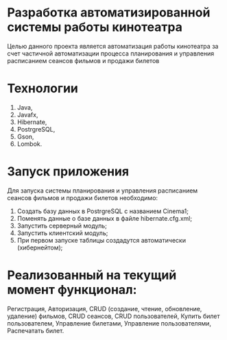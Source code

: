 # Разработка автоматизированной системы работы кинотеатра
 Целью данного проекта является автоматизация работы кинотеатра за счет частичной автоматизации процесса планирования и управления расписанием сеансов фильмов и продажи билетов
# Технологии
1. Java, 
2. Javafx,
3. Hibernate, 
4. PostrgreSQL, 
5. Gson, 
6. Lombok.
# Запуск приложения
Для запуска системы планирования и управления расписанием сеансов фильмов и продажи билетов необходимо:
1. Создать базу данных в PostrgreSQL с названием Cinema1; 
2. Поменять данные о базе данных в файле hibernate.cfg.xml;  
3. Запустить серверный модуль; 
4. Запустить клиентский модуль;
5. При первом запуске таблицы создадутся автоматически (хибернейтом);
# Реализованный на текущий момент функционал:
Регистрация,
Авторизация,
CRUD (создание, чтение, обновление, удаление) фильмов,
CRUD сеансов,
CRUD пользователей,
Купить билет пользователем,
Управление билетами,
Управление пользователями,
Распечатать билет.
